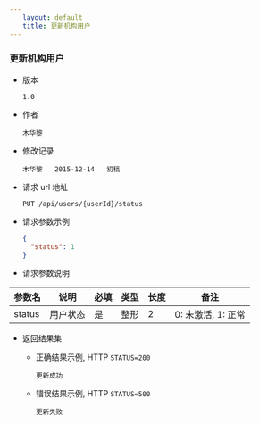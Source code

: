```yaml
---
　　layout: default
　　title: 更新机构用户
---
```


### 更新机构用户

+ 版本

  ```
  1.0
  ```


+ 作者

  ```
  木华黎
  ```

+ 修改记录

  ```
  木华黎   2015-12-14   初稿
  ```

+ 请求 url 地址

  ```
  PUT /api/users/{userId}/status
  ```

+ 请求参数示例

  ```json
  {
    "status": 1
  }
  ```

+ 请求参数说明

参数名 |  说明 | 必填 | 类型 | 长度 | 备注
-------|-------|------|------|------|-----
status | 用户状态 | 是 | 整形 | 2 | 0: 未激活, 1: 正常


+ 返回结果集
  - 正确结果示例, HTTP `STATUS=200`

    ```
    更新成功
    ```

  - 错误结果示例, HTTP `STATUS=500`

    ```
    更新失败
    ```

